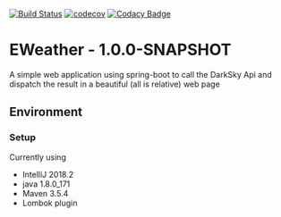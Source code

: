 [![Build Status](https://travis-ci.org/ErwanLT/Eweather.svg?branch=master)](https://travis-ci.org/ErwanLT/Eweather)
[![codecov](https://codecov.io/gh/ErwanLT/Eweather/branch/master/graph/badge.svg)](https://codecov.io/gh/ErwanLT/Eweather)
[![Codacy Badge](https://api.codacy.com/project/badge/Grade/d48ac109265f451681eb87863d75f0e3)](https://www.codacy.com/app/ErwanLT/Eweather?utm_source=github.com&amp;utm_medium=referral&amp;utm_content=ErwanLT/Eweather&amp;utm_campaign=Badge_Grade)

# EWeather - 1.0.0-SNAPSHOT
A simple web application using spring-boot to call the DarkSky Api and dispatch the result in a beautiful (all is relative) web page 

## Environment
### Setup
Currently using
* IntelliJ 2018.2
* java 1.8.0_171
* Maven 3.5.4
* Lombok plugin
